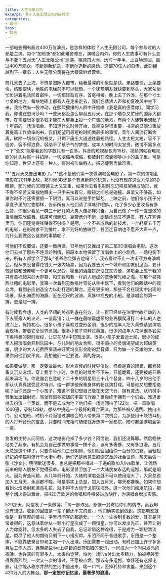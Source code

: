```yaml
---
title: 人生无限公司
excerpt: 关于人生无限公司的碎碎念
categories:
- 其他
tags:
- 其他
---
```


一部电影拥有超过400万位演员，是怎样的体验？人生无限公司，每个参与过的人都是主演。每个“加班夜”都如此难舍难忘，演唱会内外，你的人生故事可有什么变与不变？五月天“人生无限公司”巡演，横跨四大洲、历时一年半、上百场巡回、超过400万观众，不断刷新纪录，不断创造新的感动。这部70亿人的自传，此刻翻越到下一章节：人生无限公司将在大银幕继续营业。

前几天去了上海。不愧是国际大都市，给我最深的印象就是快。走路要快，上菜要快，结账要快，地铁的电梯前不可以犹豫，一个犹豫朋友就快要到尽头，大家匆匆忙忙讲着电话回着邮件，一切都轻盈有序，首尾相接。晚上去了外滩，在那个寸土寸金的地方，每块地砖上都有人在走来走去，我们在鼎沸人声和初夏晚风中坐下来，我突然有一股冲动，在熙熙攘攘的人群中开始唱《我是真的很爱你》。同学问我，你也在想玛莎吗？一整天都没怎么聊起五月天，在那个嘈杂又忙碌的国际大都市，在需要很多很多钱才能在大屏幕上投一个广告的地方，有两个人徒劳地想起了十年前的一场演唱会。不知道什么时候开始，效率变得很重要，书店的显眼位置放着提高工作效率的书，我们期望用最短的时间做最多的事情，青年人间流行断舍离，砍除一切杂冗的枝叉，只剩下康庄大道通往最短路径。人生太短太短，容不下徒劳，容不得浪费，容纳不了孩子气的梦想。成年人的时间太宝贵，微博不需多点一下“全文”能够看到的字数只有一百多，抖音的短视频仅有15秒，视频网站将电视剧的片头片尾一并掐掉，一切浓缩再浓缩，都被封在胶囊咖啡小小的盒子里。可是你知道，世界上还有一种人，有时被叫做憨人，把这徒劳当做珍贵。

**“五月天又要出电影了。”**这不是他们第一次做演唱会电影了。第一次的演唱会电影在2011年上映，那时候3D还是个有点新鲜的玩意，也没有现在这么方便的3D眼镜。那时候的3D眼镜又大又笨重，如果你去看电影时忘记把框架换成隐形，就不得不辛苦又笨拙地腾出一只手来扶着它，眼镜之间总是碰撞，鼻梁又不够高，如果你时不时还需要擦一下眼泪，真可以说是手忙脚乱。上映之前，他们像小孩子分享盒子里的宝物那样，告诉所有人他们请了3D制作团队，花了多少心思收音有多么赞，你很少看见一群三十好几的大男人像那样兴奋，为自己做了一件一直想做的事情而欢欣鼓舞。结果可想而知，豆瓣低分不断，剧情虚弱又不连贯，有人在短评里问，你们还觉得钱赚得不够吗？是啊，一个不甚成熟的新技术，一个耗资五千万的电影，在影院求不到排片，拿不到好的放映厅，甚至连音响也不愿开大声一点，为什么要做这么徒劳的事情呢？

可他们不仅要做，还要一做再做。13年他们又推出了第二部3D演唱会电影。这次他们去掉了那些不连贯的剧情，原原本本地保留了演唱会上的小剧场，一场电影下来，所有人都学会了那句“爷爷你会弹吉他吗？”。我去看过不止一次诺亚方舟演唱会，但从来没舍得花钱买一张内场票，因为我要去另一个城市和朋友们见面，要计较卧铺和硬座哪一个更可以忍受、哪里的酒店拼房便宜又方便，演唱会上属于我的只有悬挂起来的大屏幕，和无数和我一样的人组成的蓝色荧光棒之海。在那个被强烈吐槽的电影里，我第一次看到无数纸片雪花从空中飘下，看到他们的眼睛中的观众席，看到必应创造全力以赴打造的舞台。还有更多的，那些不会在现实中出现的场景，跃出海面的海豚、近在咫尺的波涛、风暴中摇曳的小船。是演唱会的第一排，更是超一排。

有时候我会想，人类的坚韧的终点到底在何方。让一群已经处在油滑世故年龄的人不去管旁人的议论，一错再错；让一群在最喧嚣虚荣的业界摸爬滚打二十年的人逆流而上，保持初心。很多小孩子喜欢过变形金刚，很少的成年人把大黄蜂请到演唱会现场，带着它全世界巡回。很多小孩子崇拜过英雄，很少的成年人花掉很多钱买下奥特曼的限时版权，让它在MV中短暂出演。很多小孩子爱着迪士尼，很少的成年人把演唱会开到乐园中，与儿时的朋友合照。很多弱小的灵魂渴望成为超级英雄，很少的大人花费巨资请来好莱坞变形金刚的混音师，只为做一个英雄的梦。如果你问他们爽不爽，我想他们一定要说，真的好爽。

如果要做梦，那一定要做最大。影片宣传的时候导演说，怪兽是真的很累，那套装备又沉又麻烦，穿上要半个小时，休息的时候坐不下来，只能跪着，还要被威亚吊起来满场飞。你说谁会在意呢？二十岁的明星用三十几个替身，四十几岁的吉他手却认认真真接受武术特训，给一群求他保重身体的粉丝演打戏。可是谁又想要拒绝呢？当你还是一个小孩子，难道不曾幻想自己能在天空飞行、拥有魔法、从机械手臂里发出镭射光、驾驶有超多按钮的宇宙飞行器？当你终于拥有一个机会，难道舍得去扮演一个英雄，而不是去成为他？他们把一场巡回拍了122次，把一首歌唱1000遍，录制128轨，想从中挑选一个最好的舞台表演，为那些被交通费、独自出门、公司加班、时机不对而错过演唱会的人带来第二次机会，为那些用十块钱耳机的人打开音乐的宝盒，只要时间充裕时随便就近选择一家影院，随时都坐演唱会第一排。

宣发的主持人问阿信，这次电影花掉了多少钱？阿信说，我们还没算耶。然后畅快地笑了起来。有机会为自己想做的事情一掷千金，该有多奢侈，又有多浪漫。五月天总是这个样子，只要你给他们三分期待，他们就会回给你一百分的试卷。当轻松好记的学猫叫流行于大街小巷，他们还是愿意去直面沉重的社会议题，帮天后做一张《沙文》；明明歌迷很多，也总是把那些唱过一千遍的歌加入live歌单，让偶然前来的路人朋友不觉得孤单。电影里甚至加了一个大陆朋友永远的遗憾，那就是烟火。因为安全问题，从几年前开始，大陆的演唱会就不可以使用烟火了，大家总说加入五月天，永远都不晚，可是事实上总是，加入五月天，哪天都嫌晚。如果你想看到火焰喷射和漂亮礼花，就不得不大动干戈前往海外。这一次他们动用航拍，把整个烟火搬进舞台，把420万歌迷的合唱和呼唤装进放映厅，为演唱会增加实感。

520那天，阿信发了一条微博。「每一部作品，都像一封寄给你们的情书，而我却没有想过，收到的回应是一辈子都还不完的爱。」他们确实说到做到，这部电影就像是一封厚厚的情书，字里行间写的都是爱。一个人一生得到复数的爱，其实是非常难得的，这意味着你从一颗小行星变成了一颗恒星，你可以发出光芒，甚至让别人为你旋转。但太多的人失去了自我，忘记珍惜这种难得，于是成为一颗短暂流星，燃尽了他人的期待只剩下一小撮灰烬。乐团不同于普通歌手，乐团是一个整体，不能靠放录音带和主唱一个人出演。乐团需要一起出动，有时还加上许许多多幕后工作人员，连带那些live上弹错的音符唱错的歌词，一同成为一个闪闪发亮的夜晚。也许真的有很多人，太害怕徒劳，怕为一场live付出太多精力，怕被嘲笑爱得轰轰烈烈，一次又一次的错过，不愿被点燃。那该有多遗憾。幸好还有这部电影，让你能从秩序井然的生活中逃出来，喘一口气，丢掉矜持和害羞，来到这个420万人的大舞台。**那一定是你记忆里，最奢侈的浪漫。**